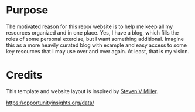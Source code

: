 # Purpose

The motivated reason for this repo/ website is to help me keep all my resources organized and in one place. Yes, I have a blog, which fills the roles of some personal exercise, but I want something additional. Imagine this as a more heavily curated blog with example and easy access to some key resources that I may use over and over again. At least, that is my vision. 


# Credits

This template and website layout is inspired by [Steven V Miller](svmiller.com).

<https://opportunityinsights.org/data/>
